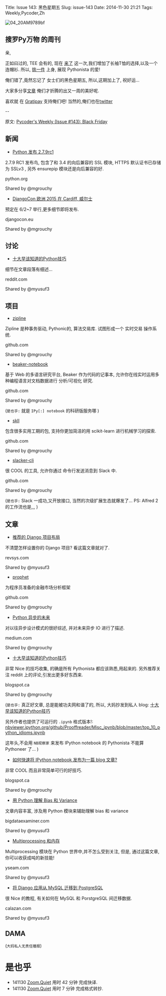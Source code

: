 Title: Issue 143: 黑色星期五
Slug: issue-143
Date: 2014-11-30 21:21
Tags: Weekly,Pycoder,Zh 

![04_20AM9789bf](https://gallery.mailchimp.com/9735795484d2e4c204da82a29/images/Image_202014_01_22_20at_2010.45.04_20AM9789bf.png)

##  搜罗Py万物 的周刊

亲,


正如曰过的, TEE 会有的, 现在
[来了](http://teespring.com/pycoders4)
这一次,我们增加了长袖T恤的选择,以及一个连帽衫. 
所以, 
[挑一件](http://teespring.com/pycoders4)
上身,
展现  Pythonista 的爱!


俺们错了,竟然忘记了 女士们的黑色星期五,
所以,这期加上了,
祝好运...

大家多分享[文章](http://pycoders.com/submissions/) 
俺们才折腾的出又一周的美好呢.

喜欢就
在 [Gratipay](https://www.gratipay.com/PycodersWeekly)
支持俺们吧!
当然的,俺们也在[twitter](http://www.twitter.com/pycoders)


--

原文: [Pycoder's Weekly (Issue #143): Black Friday](http://us4.campaign-archive2.com/?u=9735795484d2e4c204da82a29&id=7abd581d10&e=889f3f6a05)


## 新闻

- [Python 发布 2.7.9rc1](https://www.python.org/downloads/release/python-279rc1/)

2.7.9 RC1 发布鸟,
包含了和 3.4 的向后兼容的 SSL 模块,
HTTPS 默认证书已存储为 SSLv3 ,
另外 ensurepip 模块还是向后兼容的好.

python.org

Shared by @mgrouchy
 
- [DjangoCon 欧洲 2015 在 Cardiff, 威尔士](http://2015.djangocon.eu/)

预定在 6/2~7 举行,更多细节即将发布.

djangocon.eu

Shared by @mgrouchy

## 讨论

- [十大早该知道的Python技巧](http://www.reddit.com/r/Python/comments/2nh3jt/top_10_python_idioms_i_wish_id_learned_earlier/)

细节在文章段落有细述...

reddit.com

Shared by @myusuf3


## 项目


- [zipline](https://github.com/quantopian/zipline)

Zipline 是种事务驱动, Pythonic的, 算法交易库.
试图形成一个 实时交易 操作系统.

github.com

Shared by @mgrouchy
 
- [beaker-notebook](https://github.com/twosigma/beaker-notebook)

基于 Web 的多语言研究平台,
Beaker 作为代码的记事本,
允许你在线实时运用多种编程语言对文档数据进行 分析/可视化 研究.

github.com

Shared by @mgrouchy
 
(`是也乎:`
就是 `IPy[:] notebook` 的科研版服务哪
)

- [skll](https://github.com/EducationalTestingService/skll)


包含很多实用工期的包,
支持你更加简洁的用 scikit-learn 进行机械学习的探索.

github.com

Shared by @mgrouchy
 
- [slacker-cli](https://github.com/juanpabloaj/slacker-cli)

很 COOL 的工具,
允许你通过 命令行发送消息到 Slack 中.

github.com

Shared by @mgrouchy

(`是也乎:`
Slack 一成功,又开放接口, 当然的次级扩展生态就爆发了...
PS:
Alfred 2 的工作流也是,,,
)

## 文章

- [推荐的 Django 项目布局](http://www.revsys.com/blog/2014/nov/21/recommended-django-project-layout/)

不清楚怎样设置你的 Django 项目? 
看这篇文章就对了.

revsys.com

Shared by @myusuf3
 
- [prophet](https://github.com/Emsu/prophet)

为程序员准备的金融市场分析框架

github.com

Shared by @mgrouchy
 
- [Python 异步的未来](https://medium.com/@paulcolomiets/the-future-of-asynchronous-io-in-python-ce200536d847)

对以往异步设计模式的很好综述,
并对未来异步 IO 进行了描述.

medium.com

Shared by @mgrouchy
 
- [十大早该知道的Python技巧](http://prooffreaderplus.blogspot.ca/2014/11/top-10-python-idioms-i-wished-id.html)

非常 Nice 的技巧收集,
的确是所有 Pythonista 都应该熟悉,用起来的.
另外推荐关注 reddit 上的评论,引发出更多好东西来.

blogspot.ca

Shared by @mgrouchy

(`是也乎:`
真正好文章, 总是能被功夫网和谐了的,
所以, 大妈抄发到私人 blog:
[十大早该知道的Python技巧](http://blog.zoomquiet.io/top10-Py-idioms-wish-learned-earlier.html)

另外作者也提供了可运行的 `.ipynb` 格式版本!:
[nbviewer.ipython.org/github/Prooffreader/Misc_ipynb/blob/master/top_10_python_idioms.ipynb](http://nbviewer.ipython.org/github/Prooffreader/Misc_ipynb/blob/master/top_10_python_idioms.ipynb)

这年头,不会用 `NB观察家` 来发布 IPython notebook 的 Pythonista 
不能算 Pythoneer 了...
)


- [如何快速将 IPython notebook 发布为一篇 blog 文章?](http://prooffreaderplus.blogspot.ca/2014/11/how-to-quickly-turn-ipython-notebook.html)

非常 COOL 而且非常简单可行的好技巧.

blogspot.ca

Shared by @mgrouchy
 
- [用 Python 理解 Bias 和 Variance](http://www.bigdataexaminer.com/understanding-bias-and-variance-using-python/)

文章内容丰富,
涉及用 Python 模块来辅助理解 bias 和 variance

bigdataexaminer.com

Shared by @myusuf3
 
- [Multiprocessing 和内存](http://www.yseam.com/blog/MM.html)

Multiprocessing 模块在 Python 世界中,并不怎么受到关注,
但是, 通过这篇文章,
你可以收获成吨的新技能!

yseam.com

Shared by @myusuf3
 
- [将 Django 应用从 MySQL 迁移到 PostgreSQL](http://www.calazan.com/migrating-django-app-from-mysql-to-postgresql/#.VHKW6pvgSxI.reddit)

很 Nice 的教程,
有关如何在 MySQL 和 PorstgreSQL 间迁移数据.

calazan.com

Shared by @myusuf3


## DAMA
(`大妈私人无责任播报`)


# 是也乎

- 141130 [Zoom.Quiet](http://zoomquiet.org/) 用时 42 分钟 完成快译.
- 141130 [Zoom.Quiet](http://zoomquiet.org/) 用时 7 分钟 完成格式转抄.

    
 

